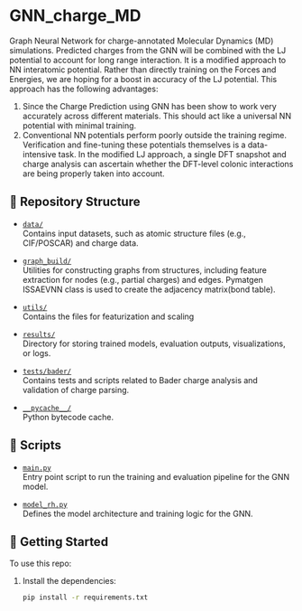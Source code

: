 # GNN_charge_MD

Graph Neural Network for charge-annotated Molecular Dynamics (MD) simulations.
Predicted charges from the GNN will be combined with the LJ potential to account for long range interaction. 
It is a modified approach to NN interatomic potential. Rather than directly training on the Forces and Energies, we are hoping for a boost in accuracy of the LJ potential. 
This approach has the following advantages:
1) Since the Charge Prediction using GNN has been show to work very accurately across different materials. This should act like a universal NN potential with minimal training.
2) Conventional NN potentials perform poorly outside the training regime. Verification and fine-tuning these potentials themselves is a data-intensive task. In the modified LJ approach, a single DFT snapshot and charge analysis can ascertain whether the DFT-level colonic interactions are being properly taken into account. 

## 📁 Repository Structure

- [`data/`](./data)  
  Contains input datasets, such as atomic structure files (e.g., CIF/POSCAR) and charge data.

- [`graph_build/`](./graph_build)  
  Utilities for constructing graphs from structures, including feature extraction for nodes (e.g., partial charges) and edges.
   Pymatgen ISSAEVNN class is used to create the adjacency matrix(bond table).

- [`utils/`](./utils)  
  Contains the files for featurization and scaling 

- [`results/`](./results)  
  Directory for storing trained models, evaluation outputs, visualizations, or logs.

- [`tests/bader/`](./tests/bader)  
  Contains tests and scripts related to Bader charge analysis and validation of charge parsing.

- [`__pycache__/`](./__pycache__)  
  Python bytecode cache.

## 📜 Scripts

- [`main.py`](./main.py)  
  Entry point script to run the training and evaluation pipeline for the GNN model.

- [`model_rh.py`](./model_rh.py)  
  Defines the model architecture and training logic for the GNN.

## 🚀 Getting Started

To use this repo:

1. Install the dependencies:
   ```bash
   pip install -r requirements.txt
